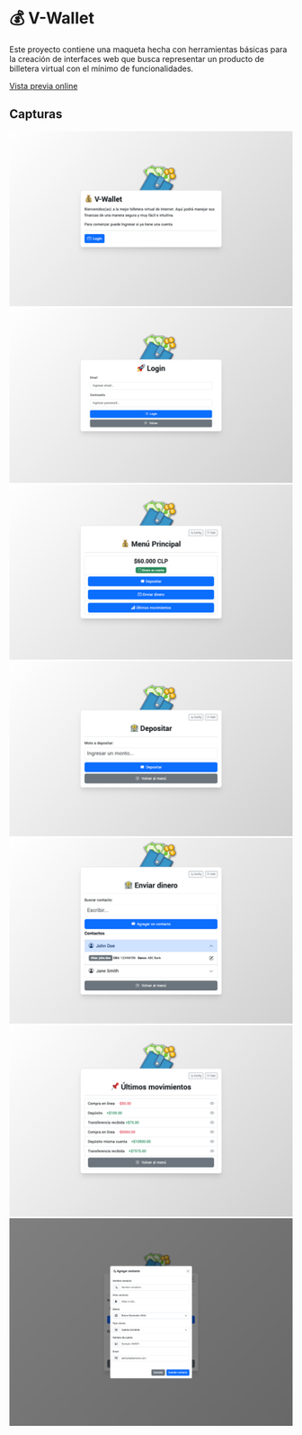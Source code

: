 # 💰 V-Wallet

Este proyecto contiene una maqueta hecha con herramientas básicas para la creación de interfaces web
que busca representar un producto de billetera virtual con el mínimo de funcionalidades.

[Vista previa online](https://felipejoq.github.io/v-wallet-ui/)

## Capturas

![Captura](./assets/media/previews/preview-01.png)
![Captura](./assets/media/previews/preview-02.png)
![Captura](./assets/media/previews/preview-03.png)
![Captura](./assets/media/previews/preview-04.png)
![Captura](./assets/media/previews/preview-05.png)
![Captura](./assets/media/previews/preview-06.png)
![Captura](./assets/media/previews/preview-07.png)